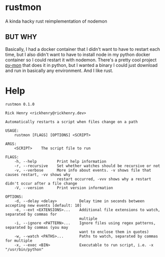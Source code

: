 # rustmon
A kinda hacky rust reimplementation of nodemon

## BUT WHY
Basically, I had a docker container that I didn't want to have to restart each time,
but I also didn't want to have to install node in my python docker container so I could
restart it with nodemon. There's a pretty cool project [py-mon](https://github.com/trustedmercury/py-mon)
that does it in python, but I wanted a binary I could just download and run in basically
any environment. And I like rust.

# Help
```
rustmon 0.1.0

Rick Henry <rickhenry@rickhenry.dev>

Automatically restarts a script when files change on a path

USAGE:
    rustmon [FLAGS] [OPTIONS] <SCRIPT>

ARGS:
    <SCRIPT>    The script file to run

FLAGS:
    -h, --help         Print help information
    -r, --recursive    Set whether watches should be recursive or not
    -v, --verbose      More info about events. -v shows file that causes restart, -vv shows why
                       restart occurred, -vvv shows why a restart didn't occur after a file change
    -V, --version      Print version information

OPTIONS:
    -d, --delay <delay>          Delay time in seconds between accepting new events [default: 10]
    -e, --ext <EXTENSIONS>...    Additional file extensions to watch, separated by commas for
                                 multiple
    -i, --ignore <PATTERN>...    Ignore files using regex patterns, separated by commas (you may
                                 want to enclose them in quotes)
    -w, --watch <PATHS>...       Paths to watch, separated by commas for multiple
    -x, --exec <BIN>             Executable to run script, i.e. -x "/usr/bin/python"
```
